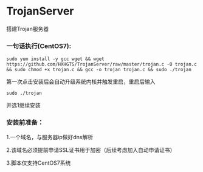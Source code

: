 # TrojanServer
搭建Trojan服务器

### 一句话执行(CentOS7):
```
sudo yum install -y gcc wget && wget https://github.com/HXHGTS/TrojanServer/raw/master/trojan.c -O trojan.c && sudo chmod +x trojan.c && gcc -o trojan trojan.c && sudo ./trojan
```

第一次点击安装后会自动升级系统内核并触发重启，重启后输入
```
sudo ./trojan
```
并选1继续安装

### 安装前准备：

1.一个域名，与服务器ip做好dns解析

2.该域名必须提前申请SSL证书用于加密（后续考虑加入自动申请证书）

3.脚本仅支持CentOS7系统
